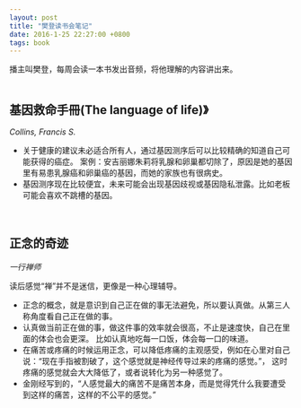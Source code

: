 ```yaml
---
layout: post
title: "樊登读书会笔记"
date: 2016-1-25 22:27:00 +0800
tags: book
---
```


播主叫樊登，每周会读一本书发出音频，将他理解的内容讲出来。
<br/>
<br/>

基因救命手冊(The language of life)》
------
*Collins, Francis S.*

* 关于健康的建议未必适合所有人，通过基因测序后可以比较精确的知道自己可能获得的癌症。
案例：安吉丽娜朱莉将乳腺和卵巢都切除了，原因是她的基因里有易患乳腺癌和卵巢癌的基因，而她的家族也有很病史。
* 基因测序现在比较便宜，未来可能会出现基因歧视或基因隐私泄露。比如老板可能会喜欢不跳槽的基因。

<br/>

正念的奇迹
------
*一行禅师*

读后感觉“禅”并不是迷信，更像是一种心理辅导。

* 正念的概念，就是意识到自己正在做的事无法避免，所以要认真做。从第三人称角度看自己正在做的事。
* 认真做当前正在做的事，做这件事的效率就会很高，不止是速度快，自己在里面的体会也会更深。
比如认真地吃每一口饭，体会每一口的味道。
* 在痛苦或疼痛的时候运用正念，可以降低疼痛的主观感受，例如在心里对自己说：“现在手指被割破了，这个感觉就是神经传导过来的疼痛的感觉。”，
这时疼痛的感觉就会大大降低了，或者说转化为另一种感觉了。
* 金刚经写到的，“人感觉最大的痛苦不是痛苦本身，而是觉得凭什么我要遭受到这样的痛苦，这样的不公平的感觉。”

<br/>



